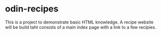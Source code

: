 # odin-recipes
This is a project to demonstrate basic HTML knowledge.
A recipe website will be build taht consists of a main 
index page with a link to a few recipies.

